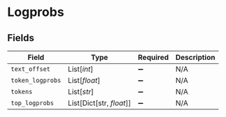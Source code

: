 # Logprobs


## Fields

| Field                    | Type                     | Required                 | Description              |
| ------------------------ | ------------------------ | ------------------------ | ------------------------ |
| `text_offset`            | List[*int*]              | :heavy_minus_sign:       | N/A                      |
| `token_logprobs`         | List[*float*]            | :heavy_minus_sign:       | N/A                      |
| `tokens`                 | List[*str*]              | :heavy_minus_sign:       | N/A                      |
| `top_logprobs`           | List[Dict[str, *float*]] | :heavy_minus_sign:       | N/A                      |